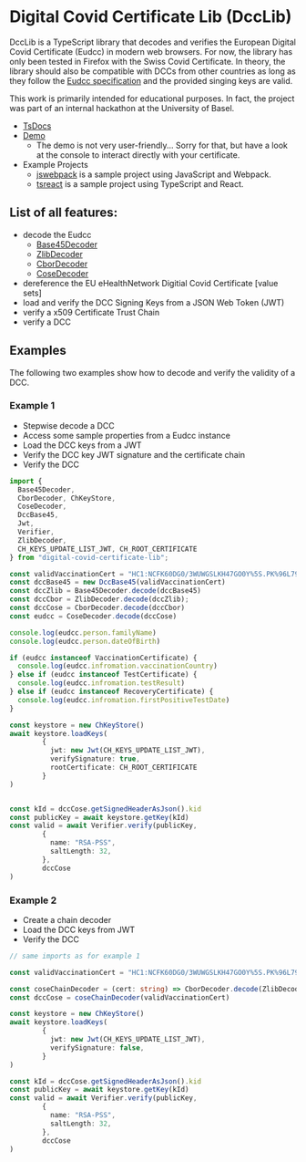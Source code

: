 # Digital Covid Certificate Lib (DccLib)

DccLib is a TypeScript library that decodes and verifies the European Digital Covid Certificate (Eudcc) in modern web
browsers. For now, the library has only been tested in Firefox with the Swiss Covid Certificate. In theory, the library
should also be compatible with DCCs from other countries as long as they follow the [Eudcc specification] and the provided
singing keys are valid.

This work is primarily intended for educational purposes. In fact, the project was part of an internal hackathon at
the University of Basel.

- [TsDocs]
- [Demo]
  - The demo is not very user-friendly... Sorry for that, but have a look at the console to interact directly with your
    certificate.
- Example Projects
  - [jswebpack] is a sample project using JavaScript and Webpack.
  - [tsreact]  is a sample project using TypeScript and React.

## List of all features:

- decode the Eudcc
  - [Base45Decoder]
  - [ZlibDecoder]
  - [CborDecoder]
  - [CoseDecoder]
- dereference the EU eHealthNetwork Digitial Covid Certificate [value sets]
- load and verify the DCC Signing Keys from a JSON Web Token (JWT)
- verify a x509 Certificate Trust Chain
- verify a DCC

## Examples

The following two examples show how to decode and verify the validity of a DCC.

### Example 1

- Stepwise decode a DCC
- Access some sample properties from a Eudcc instance
- Load the DCC keys from a JWT
- Verify the DCC key JWT signature and the certificate chain
- Verify the DCC

```typescript
import {
  Base45Decoder,
  CborDecoder, ChKeyStore,
  CoseDecoder,
  DccBase45,
  Jwt,
  Verifier,
  ZlibDecoder,
  CH_KEYS_UPDATE_LIST_JWT, CH_ROOT_CERTIFICATE
} from "digital-covid-certificate-lib";

const validVaccinationCert = "HC1:NCFK60DG0/3WUWGSLKH47GO0Y%5S.PK%96L79CK-500XK0JCV496F3PYJ-982F3:OR2B8Y50.FK6ZK7:EDOLOPCO8F6%E3.DA%EOPC1G72A6YM86G7/F6/G80X6H%6946746T%6C46/96SF60R6FN8UPC0JCZ69FVCPD0LVC6JD846Y96C463W5307+EDG8F3I80/D6$CBECSUER:C2$NS346$C2%E9VC- CSUE145GB8JA5B$D% D3IA4W5646646-96:96.JCP9EJY8L/5M/5546.96SF63KC.SC4KCD3DX47B46IL6646H*6Z/ER2DD46JH8946JPCT3E5JDLA7$Q69464W51S6..DX%DZJC2/DYOA$$E5$C JC3/D9Z95LEZED1ECW.C8WE2OA3ZAGY8MPCG/DU2DRB8MTA8+9$PC5$CUZC$$5Y$5FBB*10GBH A81QK UV-$SOGD1APAB4$5UV C-EWB4T*6H%QV/DAP9L7J3Y4O/WVI5IW3672HO-HV16IW3JHV-FI%WJCPBI8QTE008I+FPR01MYFA6EBN2SR3H+4KH1M9RCIM2 VV15REG 516N93SS70RBUCH-RJM2JMULZ6*/HBBW7W7:S2BU7T6PRTMF4ALUNEXH3P7 LE0YF0TGE461PBK9TD68HDIT4AIFD9NH14V%GBCONJOV$KN  C+3U-IT$SE-A2V+9UO9WYRJ4HN+M/Z5W$QEDT/8C:88OQ4DXOBBIQ453863NPW0EJXG8$GH1T 38C*UI6T /FCDC%6VLNOA6W6BEYJJUH2Z-SOJO1D7JMALD8 $1%5B.GH$7AQOHZ:K3BNO1"
const dccBase45 = new DccBase45(validVaccinationCert)
const dccZlib = Base45Decoder.decode(dccBase45)
const dccCbor = ZlibDecoder.decode(dccZlib);
const dccCose = CborDecoder.decode(dccCbor)
const eudcc = CoseDecoder.decode(dccCose)

console.log(eudcc.person.familyName)
console.log(eudcc.person.dateOfBirth)

if (eudcc instanceof VaccinationCertificate) {
  console.log(eudcc.infromation.vaccinationCountry)
} else if (eudcc instanceof TestCertificate) {
  console.log(eudcc.infromation.testResult)
} else if (eudcc instanceof RecoveryCertificate) {
  console.log(eudcc.infromation.firstPositiveTestDate)
}

const keystore = new ChKeyStore()
await keystore.loadKeys(
        {
          jwt: new Jwt(CH_KEYS_UPDATE_LIST_JWT),
          verifySignature: true,
          rootCertificate: CH_ROOT_CERTIFICATE
        }
)


const kId = dccCose.getSignedHeaderAsJson().kid
const publicKey = await keystore.getKey(kId)
const valid = await Verifier.verify(publicKey,
        {
          name: "RSA-PSS",
          saltLength: 32,
        },
        dccCose
)
```

### Example 2

- Create a chain decoder
- Load the DCC keys from JWT
- Verify the DCC

```typescript
// same imports as for example 1

const validVaccinationCert = "HC1:NCFK60DG0/3WUWGSLKH47GO0Y%5S.PK%96L79CK-500XK0JCV496F3PYJ-982F3:OR2B8Y50.FK6ZK7:EDOLOPCO8F6%E3.DA%EOPC1G72A6YM86G7/F6/G80X6H%6946746T%6C46/96SF60R6FN8UPC0JCZ69FVCPD0LVC6JD846Y96C463W5307+EDG8F3I80/D6$CBECSUER:C2$NS346$C2%E9VC- CSUE145GB8JA5B$D% D3IA4W5646646-96:96.JCP9EJY8L/5M/5546.96SF63KC.SC4KCD3DX47B46IL6646H*6Z/ER2DD46JH8946JPCT3E5JDLA7$Q69464W51S6..DX%DZJC2/DYOA$$E5$C JC3/D9Z95LEZED1ECW.C8WE2OA3ZAGY8MPCG/DU2DRB8MTA8+9$PC5$CUZC$$5Y$5FBB*10GBH A81QK UV-$SOGD1APAB4$5UV C-EWB4T*6H%QV/DAP9L7J3Y4O/WVI5IW3672HO-HV16IW3JHV-FI%WJCPBI8QTE008I+FPR01MYFA6EBN2SR3H+4KH1M9RCIM2 VV15REG 516N93SS70RBUCH-RJM2JMULZ6*/HBBW7W7:S2BU7T6PRTMF4ALUNEXH3P7 LE0YF0TGE461PBK9TD68HDIT4AIFD9NH14V%GBCONJOV$KN  C+3U-IT$SE-A2V+9UO9WYRJ4HN+M/Z5W$QEDT/8C:88OQ4DXOBBIQ453863NPW0EJXG8$GH1T 38C*UI6T /FCDC%6VLNOA6W6BEYJJUH2Z-SOJO1D7JMALD8 $1%5B.GH$7AQOHZ:K3BNO1"

const coseChainDecoder = (cert: string) => CborDecoder.decode(ZlibDecoder.decode(Base45Decoder.decode(new DccBase45(cert))))
const dccCose = coseChainDecoder(validVaccinationCert)

const keystore = new ChKeyStore()
await keystore.loadKeys(
        {
          jwt: new Jwt(CH_KEYS_UPDATE_LIST_JWT),
          verifySignature: false,
        }
)

const kId = dccCose.getSignedHeaderAsJson().kid
const publicKey = await keystore.getKey(kId)
const valid = await Verifier.verify(publicKey,
        {
          name: "RSA-PSS",
          saltLength: 32,
        },
        dccCose
)
```

[TsDocs]: https://fuubi.github.io/digital-covid-certificate-lib/

[Demo]: https://fuubi.github.io/digital-covid-certificate-lib/demo

[jswebpack]: https://github.com/FUUbi/digitalcovidcertificatelib/tree/main/examples/jswebpack

[tsreact]: https://github.com/FUUbi/digitalcovidcertificatelib/tree/main/examples/tsreact

[Base45Decoder]: https://github.com/FUUbi/digitalcovidcertificatelib/tree/main/src/decoder/Base45Decoder.ts

[ZlibDecoder]: https://github.com/FUUbi/digitalcovidcertificatelib/tree/main/src/decoder/ZlibDecoder.ts

[CborDecoder]: https://github.com/FUUbi/digitalcovidcertificatelib/tree/main/src/decoder/CborDecoder.ts

[CoseDecoder]: https://github.com/FUUbi/digitalcovidcertificatelib/tree/main/src/decoder/CoseDecoder.ts

[valuesets]: https://github.com/ehndccdevelopment/ehndccvaluesets

[Eudcc specification]: https://github.com/ehn-dcc-development/hcert-spec
